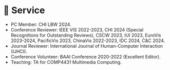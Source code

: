 # 📖 Service

-	PC Member: CHI LBW 2024.
-	Conference Reviewer: IEEE VIS 2022-2023, CHI 2024 (Special Recognitions for Outstanding Reviews), CSCW 2023, IUI 2023, EuroVis 2023-2024, PacificVis 2023, ChinaVis 2022-2023, IDC 2024, C&C 2024.
-	Journal Reviewer: International Journal of Human-Computer Interaction (IJHCI).
-	Conference Volunteer: BAAI Conference 2020-2022 (Excellent Editor).
-   Teaching: TA for COMP4431 Multimedia Computing.